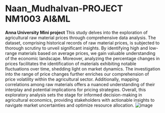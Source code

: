 # Naan_Mudhalvan-PROJECT NM1003 AI&ML
**Anna University Mini project**
This study delves into the exploration of agricultural raw material prices through comprehensive data analysis. The dataset, comprising historical records of raw material prices, is subjected to thorough scrutiny to unveil significant insights. By identifying high and low-range materials based on average prices, we gain valuable understanding of the economic landscape. Moreover, analyzing the percentage changes in prices facilitates the identification of materials exhibiting notable fluctuations over time, shedding light on market dynamics. The investigation into the range of price changes further enriches our comprehension of price volatility within the agricultural sector. Additionally, mapping correlations among raw materials offers a nuanced understanding of their interplay and potential implications for pricing strategies. Overall, this exploratory analysis sets the stage for informed decision-making in agricultural economics, providing stakeholders with actionable insights to navigate market uncertainties and optimize resource allocation.
![image](https://github.com/user-attachments/assets/23f1adc8-9c3c-45e7-a7b9-29bdde8eb17d)

